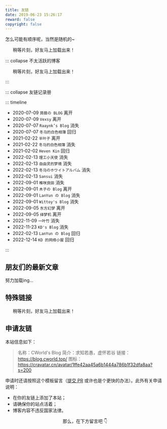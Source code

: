 ```yaml
---
title: 友链
date: 2019-06-23 15:26:17
reward: false
copyright: false
---
```


<link href="./src/css/link.min.css" rel="stylesheet">

怎么可能有顺序呢，当然是随机的~

<div class="friends">
<ul id="cf-links">稍等片刻，好友马上加载出来！</ul>
</div>

::: collapse 不太活跃的博客

<div class="friends">
<ul id="inactive-links">稍等片刻，好友马上加载出来！</ul>
</div>

:::

::: collapse 友链记录册

::: timeline

- 2020-07-09 `蒟蒻の BLOG` 离开
- 2020-07-09 `Vexsy` 离开
- 2020-07-07 `Raaynk’s Blog` 消失
- 2020-07-07 `冬马的白色相簿` 回归
- 2021-02-22 `半叶子` 离开
- 2021-02-22 `冬马的白色相簿` 消失
- 2021-02-02 `Heven Kin` 回归
- 2022-02-13 `理工小天使` 消失
- 2022-02-13 `自由灵的梦境` 消失
- 2022-02-13 `冬马のホワイトアルバム` 消失
- 2022-02-13 `Sansui` 消失
- 2022-09-01 `椎咲良田` 消失
- 2022-09-01 `木子の Blog` 离开
- 2022-09-01 `LanYun の Blog` 消失
- 2022-09-01 `Wittoy's Blog` 消失
- 2022-09-05 `东方幻梦` 离开
- 2022-09-05 `绎梦机` 离开
- 2022-11-09 `一叶竹` 消失
- 2022-11-23 `KD's Blog` 消失
- 2022-02-13 `LanYun の Blog` 回归
- 2022-12-14 `KD 的网络小屋` 回归

:::

## 朋友们的最新文章

<div id="hexo-circle-of-friends-root">努力加载ing...</div>

## 特殊链接

<div class="friends">
<ul id="special-links">稍等片刻，好友马上加载出来！</ul>
</div>

## 申请友链

本站信息如下：

> 名称：CWorld's Blog
> 简介：求知若愚，虚怀若谷
> 链接：https://blog.cworld.top/
> 图标：https://cravatar.cn/avatar/1ffe42aa45a6b1444a786b1f32dfa8aa?s=200

申请时还请按照这个模板留言（[提交 PR](https://github.com/cworld1/cworld1/blob/main/source/src/links.json) 或许也是个更快的办法）。此外有关申请说明：

- 在你的友链上添加了本站；
- 请确保你的站点活着；
- 博客内容不违反国家法律。

<p align="center" style="color:var(--inside-accent-color)">那么，在下方留言吧 👇</p>

<!-- 加载友链 -->
<script src="./src/js/link.min.js"></script>

<!-- 加载朋友圈 -->
<script>
    let UserConfig = {
        // 填写你的api地址
        private_api_url: 'https://links.cworld.top/',
        // 点击加载更多时，一次最多加载几篇文章，默认10
        page_turning_number: 10,
        // 头像加载失败时，默认头像地址
        error_img: 'https://cravatar.cn/avatar/57d8260dfb55501c37dde588e7c3852c',
        // 进入页面时第一次的排序规则
        sort_rule: 'created'
    }
</script>
<script type="text/javascript" src="https://cdn.cbd.int/fcircle-theme-yyyz@v1/dist/app.min.js"></script>
<script type="text/javascript" src="https://cdn.cbd.int/fcircle-theme-yyyz@v1/dist/bundle.js"></script>
